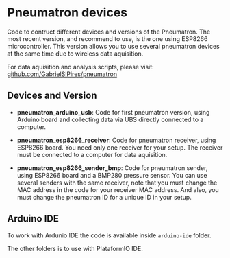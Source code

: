 # Pneumatron devices
Code to contruct different devices and versions of the Pneumatron. 
The most recent version, and recommend to use, is the one using ESP8266 microcontroller.
This version allows you to use several pneumatron devices at the same time due to wireless data aquisition.

For data aquisition and analysis scripts, please visit: [github.com/GabrielSlPires/pneumatron](https://github.com/GabrielSlPires/pneumatron)

## Devices and Version

- **pneumatron_arduino_usb**: Code for first pneumatron version, using Arduino board and collecting data via UBS directly connected to a computer.
  
- **pneumatron_esp8266_receiver**: Code for pneumatron receiver, using ESP8266 board. You need only one receiver for your setup. The receiver must be connected to a computer for data aquisition.
  
- **pneumatron_esp8266_sender_bmp**: Code for pneumatron sender, using ESP8266 board and a BMP280 pressure sensor. You can use several senders with the same receiver, note that you must change the MAC address in the code for your receiver MAC address. And also, you must change the pneumatron ID for a unique ID in your setup.

## Arduino IDE
To work with Ardunio IDE the code is available inside `arduino-ide` folder.

The other folders is to use with PlataformIO IDE.

